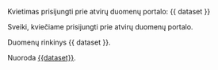 Kvietimas prisijungti prie atvirų duomenų portalo: {{ dataset }}

Sveiki, kviečiame prisijungti prie atvirų duomenų portalo.

Duomenų rinkinys {{ dataset }}.

Nuoroda [{{dataset}}]({{link}}).